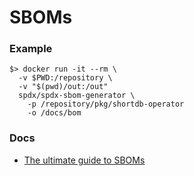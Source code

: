 # SBOMs

### Example

```shell
$> docker run -it --rm \
  -v $PWD:/repository \
  -v "$(pwd)/out:/out" 
  spdx/spdx-sbom-generator \
    -p /repository/pkg/shortdb-operator 
    -o /docs/bom
```

### Docs

- [The ultimate guide to SBOMs](https://about.gitlab.com/blog/2022/10/25/the-ultimate-guide-to-sboms/)
